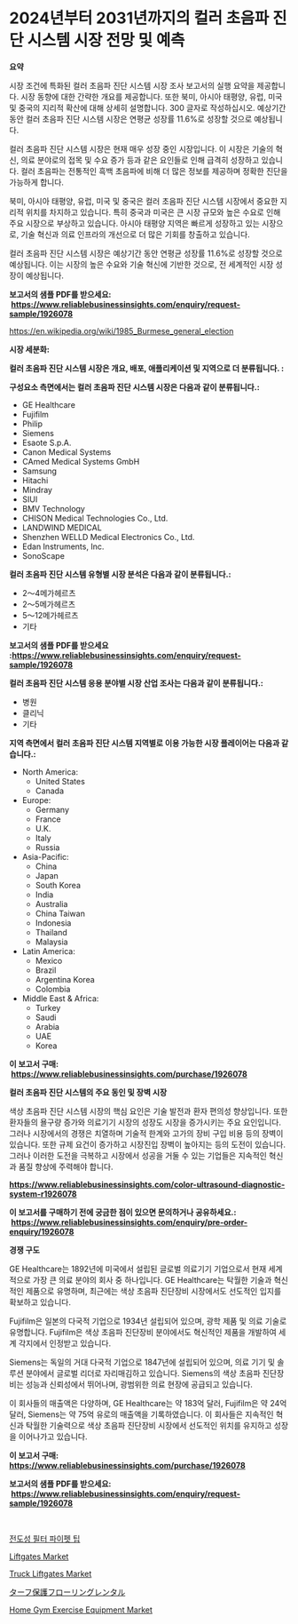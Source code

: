 <p><h1>2024년부터 2031년까지의 컬러 초음파 진단 시스템 시장 전망 및 예측</h1></p><p><strong>요약</strong></p>
<p><p>시장 조건에 특화된 컬러 초음파 진단 시스템 시장 조사 보고서의 실행 요약을 제공합니다. 시장 동향에 대한 간략한 개요를 제공합니다. 또한 북미, 아시아 태평양, 유럽, 미국 및 중국의 지리적 확산에 대해 상세히 설명합니다. 300 글자로 작성하십시오. 예상기간 동안 컬러 초음파 진단 시스템 시장은 연평균 성장률 11.6%로 성장할 것으로 예상됩니다.</p><p>컬러 초음파 진단 시스템 시장은 현재 매우 성장 중인 시장입니다. 이 시장은 기술의 혁신, 의료 분야로의 접목 및 수요 증가 등과 같은 요인들로 인해 급격히 성장하고 있습니다. 컬러 초음파는 전통적인 흑백 초음파에 비해 더 많은 정보를 제공하며 정확한 진단을 가능하게 합니다.</p><p>북미, 아시아 태평양, 유럽, 미국 및 중국은 컬러 초음파 진단 시스템 시장에서 중요한 지리적 위치를 차지하고 있습니다. 특히 중국과 미국은 큰 시장 규모와 높은 수요로 인해 주요 시장으로 부상하고 있습니다. 아시아 태평양 지역은 빠르게 성장하고 있는 시장으로, 기술 혁신과 의료 인프라의 개선으로 더 많은 기회를 창출하고 있습니다.</p><p>컬러 초음파 진단 시스템 시장은 예상기간 동안 연평균 성장률 11.6%로 성장할 것으로 예상됩니다. 이는 시장의 높은 수요와 기술 혁신에 기반한 것으로, 전 세계적인 시장 성장이 예상됩니다.</p></p>
<p><strong>보고서의 샘플 PDF를 받으세요: &nbsp;<a href="https://www.reliablebusinessinsights.com/enquiry/request-sample/1926078">https://www.reliablebusinessinsights.com/enquiry/request-sample/1926078</a></strong></p>
<p><a href="https://en.wikipedia.org/wiki/1985_Burmese_general_election">https://en.wikipedia.org/wiki/1985_Burmese_general_election</a></p>
<p><strong>시장 세분화:</strong></p>
<p><strong> 컬러 초음파 진단 시스템 시장은 개요, 배포, 애플리케이션 및 지역으로 더 분류됩니다. :</strong></p>
<p><strong>구성요소 측면에서는 컬러 초음파 진단 시스템 시장은 다음과 같이 분류됩니다.:</strong></p>
<p><ul><li>GE Healthcare</li><li>Fujifilm</li><li>Philip</li><li>Siemens</li><li>Esaote S.p.A.</li><li>Canon Medical Systems</li><li>CAmed Medical Systems GmbH</li><li>Samsung</li><li>Hitachi</li><li>Mindray</li><li>SIUI</li><li>BMV Technology</li><li>CHISON Medical Technologies Co., Ltd.</li><li>LANDWIND MEDICAL</li><li>Shenzhen WELLD Medical Electronics Co., Ltd.</li><li>Edan Instruments, Inc.</li><li>SonoScape</li></ul></p>
<p><strong> 컬러 초음파 진단 시스템 유형별 시장 분석은 다음과 같이 분류됩니다.:</strong></p>
<p><ul><li>2～4메가헤르츠</li><li>2～5메가헤르츠</li><li>5～12메가헤르츠</li><li>기타</li></ul></p>
<p><strong>보고서의 샘플 PDF를 받으세요 :<a href="https://www.reliablebusinessinsights.com/enquiry/request-sample/1926078">https://www.reliablebusinessinsights.com/enquiry/request-sample/1926078</a></strong></p>
<p><strong> 컬러 초음파 진단 시스템 응용 분야별 시장 산업 조사는 다음과 같이 분류됩니다.:</strong></p>
<p><ul><li>병원</li><li>클리닉</li><li>기타</li></ul></p>
<p><strong>지역 측면에서 컬러 초음파 진단 시스템 지역별로 이용 가능한 시장 플레이어는 다음과 같습니다.:</strong></p>
<p><ul>
    <li>
        North America:
        <ul>
            <li>United States</li>
            <li>Canada</li>
        </ul>
    </li>
    <li>
        Europe:
        <ul>
            <li>Germany</li>
            <li>France</li>
            <li>U.K.</li>
            <li>Italy</li>
            <li>Russia</li>
        </ul>
    </li>
    <li>
        Asia-Pacific:
        <ul>
            <li>China</li>
            <li>Japan</li>
            <li>South Korea</li>
            <li>India</li>
            <li>Australia</li>
            <li>China Taiwan</li>
            <li>Indonesia</li>
            <li>Thailand</li>
            <li>Malaysia</li>
        </ul>
    </li>
    <li>
        Latin America:
        <ul>
            <li>Mexico</li>
            <li>Brazil</li>
            <li>Argentina Korea</li>
            <li>Colombia</li>
        </ul>
    </li>
    <li>
        Middle East & Africa:
        <ul>
            <li>Turkey</li>
            <li>Saudi</li>
            <li>Arabia</li>
            <li>UAE</li>
            <li>Korea</li>
        </ul>
    </li>
    </ul></p>
<p><strong>이 보고서 구매: &nbsp;<a href="https://www.reliablebusinessinsights.com/purchase/1926078">https://www.reliablebusinessinsights.com/purchase/1926078</a></strong></p>
<p><strong>컬러 초음파 진단 시스템의 주요 동인 및 장벽 시장</strong></p>
<p><p>색상 초음파 진단 시스템 시장의 핵심 요인은 기술 발전과 환자 편의성 향상입니다. 또한 환자들의 욜구량 증가와 의료기기 시장의 성장도 시장을 증가시키는 주요 요인입니다. 그러나 시장에서의 경쟁은 치열하며 기술적 한계와 고가의 장비 구입 비용 등의 장벽이 있습니다. 또한 규제 요건이 증가하고 시장진입 장벽이 높아지는 등의 도전이 있습니다. 그러나 이러한 도전을 극복하고 시장에서 성공을 거둘 수 있는 기업들은 지속적인 혁신과 품질 향상에 주력해야 합니다.</p></p>
<p><strong><a href="https://www.reliablebusinessinsights.com/color-ultrasound-diagnostic-system-r1926078">https://www.reliablebusinessinsights.com/color-ultrasound-diagnostic-system-r1926078</a></strong></p>
<p><strong>이 보고서를 구매하기 전에 궁금한 점이 있으면 문의하거나 공유하세요.: &nbsp;<a href="https://www.reliablebusinessinsights.com/enquiry/pre-order-enquiry/1926078">https://www.reliablebusinessinsights.com/enquiry/pre-order-enquiry/1926078</a></strong></p>
<p><strong>경쟁 구도</strong></p>
<p><p>GE Healthcare는 1892년에 미국에서 설립된 글로벌 의료기기 기업으로서 현재 세계적으로 가장 큰 의료 분야의 회사 중 하나입니다. GE Healthcare는 탁월한 기술과 혁신적인 제품으로 유명하며, 최근에는 색상 초음파 진단장비 시장에서도 선도적인 입지를 확보하고 있습니다.</p><p>Fujifilm은 일본의 다국적 기업으로 1934년 설립되어 있으며, 광학 제품 및 의료 기술로 유명합니다. Fujifilm은 색상 초음파 진단장비 분야에서도 혁신적인 제품을 개발하여 세계 각지에서 인정받고 있습니다.</p><p>Siemens는 독일의 거대 다국적 기업으로 1847년에 설립되어 있으며, 의료 기기 및 솔루션 분야에서 글로벌 리더로 자리매김하고 있습니다. Siemens의 색상 초음파 진단장비는 성능과 신뢰성에서 뛰어나며, 광범위한 의료 현장에 공급되고 있습니다.</p><p>이 회사들의 매출액은 다양하며, GE Healthcare는 약 183억 달러, Fujifilm은 약 24억 달러, Siemens는 약 75억 유로의 매출액을 기록하였습니다. 이 회사들은 지속적인 혁신과 탁월한 기술력으로 색상 초음파 진단장비 시장에서 선도적인 위치를 유지하고 성장을 이어나가고 있습니다.</p></p>
<p><strong>이 보고서 구매: &nbsp; <a href="https://www.reliablebusinessinsights.com/purchase/1926078">https://www.reliablebusinessinsights.com/purchase/1926078</a></strong></p>
<p><strong>보고서의 샘플 PDF를 받으세요: &nbsp;<a href="https://www.reliablebusinessinsights.com/enquiry/request-sample/1926078">https://www.reliablebusinessinsights.com/enquiry/request-sample/1926078</a></strong><strong></strong></p>
<p>&nbsp;</p>
<p><p><a href="https://github.com/emakpiahsopiah/Market-Research-Report-List-1/blob/main/2779244172706.md">전도성 필터 파이펫 팁</a></p><p><a href="https://github.com/gamblestampleyjenny50m5sl6/Market-Research-Report-List-3/blob/main/liftgates-market.md">Liftgates Market</a></p><p><a href="https://github.com/nicholepatriciadoylenwnrjr0/Market-Research-Report-List-3/blob/main/truck-liftgates-market.md">Truck Liftgates Market</a></p><p><a href="https://github.com/TerrellConn/Market-Research-Report-List-2/blob/main/8985652160582.md">ターフ保護フローリングレンタル</a></p><p><a href="https://issuu.com/reportprime-2/docs/home-gym-exercise-equipment-market-size-2030.pptx">Home Gym Exercise Equipment Market</a></p></p>
